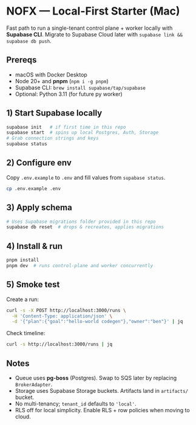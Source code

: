 # NOFX — Local-First Starter (Mac)

Fast path to run a single-tenant control plane + worker locally with **Supabase CLI**. Migrate to Supabase Cloud later with `supabase link && supabase db push`.

## Prereqs
- macOS with Docker Desktop
- Node 20+ and **pnpm** (`npm i -g pnpm`)
- Supabase CLI: `brew install supabase/tap/supabase`
- Optional: Python 3.11 (for future py worker)

## 1) Start Supabase locally
```bash
supabase init   # if first time in this repo
supabase start  # spins up local Postgres, Auth, Storage
# Grab connection strings and keys
supabase status
```

## 2) Configure env
Copy `.env.example` to `.env` and fill values from `supabase status`.
```bash
cp .env.example .env
```

## 3) Apply schema
```bash
# Uses Supabase migrations folder provided in this repo
supabase db reset  # drops & recreates, applies migrations
```

## 4) Install & run
```bash
pnpm install
pnpm dev  # runs control-plane and worker concurrently
```

## 5) Smoke test
Create a run:
```bash
curl -s -X POST http://localhost:3000/runs \
  -H 'Content-Type: application/json' \
  -d '{"plan":{"goal":"hello-world codegen"},"owner":"ben"}' | jq
```
Check timeline:
```bash
curl -s http://localhost:3000/runs | jq
```

## Notes
- Queue uses **pg-boss** (Postgres). Swap to SQS later by replacing `BrokerAdapter`.
- Storage uses Supabase Storage buckets. Artifacts land in `artifacts/` bucket.
- No multi-tenancy; `tenant_id` defaults to `'local'`.
- RLS off for local simplicity. Enable RLS + row policies when moving to cloud.
